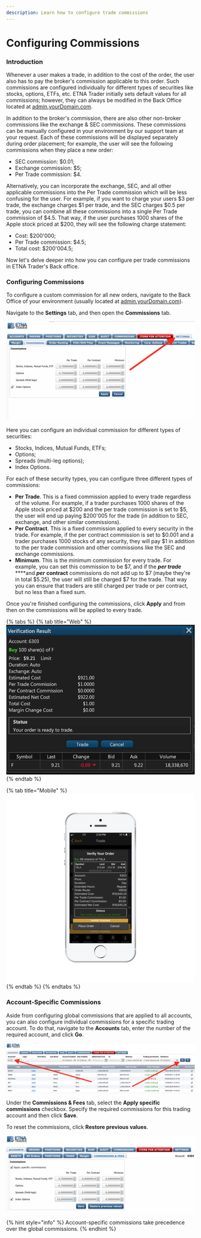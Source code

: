 ```yaml
---
description: Learn how to configure trade commissions
---
```


# Configuring Commissions

### Introduction

Whenever a user makes a trade, in addition to the cost of the order, the user also has to pay the broker's commission applicable to this order. Such commissions are configured individually for different types of securities like stocks, options, ETFs, etc. ETNA Trader initially sets default values for all commissions; however, they can always be modified in the Back Office located at [admin.yourDomain.com](http://admin.demo.etnatrader.com).

In addition to the broker's commission, there are also other non-broker commissions like the  exchange & SEC commissions. These commissions can be manually configured in your environment by our support team at your request. Each of these commissions will be displayed separately during order placement; for example, the user will see the following commissions when they place a new order:

* SEC commission: $0.01;
* Exchange commission: $5;
* Per Trade commission: $4.

Alternatively, you can incorporate the exchange, SEC, and all other applicable commissions into the Per Trade commission which will be less confusing for the user. For example, if you want to charge your users $3 per trade, the exchange charges $1 per trade, and the SEC charges $0.5 per trade, you can combine all these commissions into a single Per Trade commission of $4.5. That way, if the user purchases 1000 shares of the Apple stock priced at $200, they will see the following charge statement:

* Cost: $200'000;
* Per Trade commission: $4.5;
* Total cost: $200'004.5;

Now let's delve deeper into how you can configure per trade commissions in ETNA Trader's Back office.

### Configuring Commissions

To configure a custom commission for all new orders, navigate to the Back Office of your environment \(usually located at [admin.yourDomain.com](http://admin.demo.etnatrader.com)\).

Navigate to the **Settings** tab, and then open the **Commissions** tab. 

![](../../../.gitbook/assets/screenshot-2019-04-09-at-19.56.38.png)

Here you can configure an individual commission for different types of securities:

* Stocks, Indices, Mutual Funds, ETFs;
* Options;
* Spreads \(multi-leg options\);
* Index Options.

For each of these security types, you can configure three different types of commissions:

* **Per Trade**. This is a fixed commission applied to every trade regardless of the volume. For example, if a trader purchases 1000 shares of the Apple stock priced at $200 and the per trade commission is set to $5, the user will end up paying $200'005 for the trade \(in addition to SEC, exchange, and other similar commissions\).
* **Per Contract**. This is a fixed commission applied to every security in the trade. For example, if the per contract commission is set to $0.001 and a trader purchases 1000 stocks of any security, they will pay $1 in addition to the per trade commission and other commissions like the SEC and exchange commissions.
* **Minimum**. This is the minimum commission for every trade. For example, you can set this commission to be $7, and if the _**per trade**_ ****and _**per**_ **contract** commissions do not add up to $7 \(maybe they're in total $5.25\), the user will still be charged $7 for the trade. That way you can ensure that traders are still charged per trade or per contract, but no less than a fixed sum.

Once you're finished configuring the commissions, click **Apply** and from then on the commissions will be applied to every trade.

{% tabs %}
{% tab title="Web" %}
![](../../../.gitbook/assets/screenshot-2019-04-09-at-21.07.00.png)
{% endtab %}

{% tab title="Mobile" %}
![](../../../.gitbook/assets/img_0460_iphonesesilver_portrait%20%281%29.png)
{% endtab %}
{% endtabs %}

### Account-Specific Commissions

Aside from configuring global commissions that are applied to all accounts, you can also configure individual commissions for a specific trading account. To do that, navigate to the **Accounts** tab, enter the number of the required account, and click **Go**.

![](../../../.gitbook/assets/screenshot-2019-04-09-at-19.51.57.png)

Under the **Commissions & Fees** tab, select the **Apply specific commissions** checkbox. Specify the required commissions for this trading account and then click **Save**.

To reset the commissions, click **Restore previous values**.

![](../../../.gitbook/assets/screenshot-2019-04-09-at-18.59.44.png)

{% hint style="info" %}
Account-specific commissions take precedence over the global commissions.
{% endhint %}

